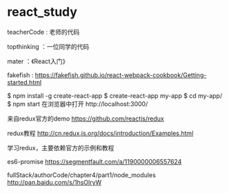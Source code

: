 # react_study

teacherCode : 老师的代码

topthinking ：一位同学的代码

mater ：《React入门》

fakefish :
https://fakefish.github.io/react-webpack-cookbook/Getting-started.html

$ npm install -g create-react-app
$ create-react-app my-app
$ cd my-app/
$ npm start
在浏览器中打开 http://localhost:3000/


来自redux官方的demo
https://github.com/reactjs/redux

redux教程
http://cn.redux.js.org/docs/introduction/Examples.html

学习redux，主要依赖官方的示例和教程

es6-promise
https://segmentfault.com/a/1190000006557624

fullStack/authorCode/chapter4/part1/node_modules
http://pan.baidu.com/s/1hsOlryW







